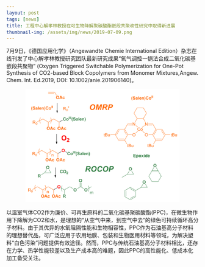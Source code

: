 ```yaml
---
layout: post
tags: [news]
title: 工程中心解孝林教授在可生物降解聚碳酸酯嵌段共聚改性研究中取得新进展
thumbnail-img: /assets/img/news/2019-07-09.png
---
```


7月9日，《德国应用化学》（Angewandte Chemie International Edition）杂志在线刊发了中心解孝林教授研究团队最新研究成果“氧气调控一锅法合成二氧化碳基嵌段共聚物” (Oxygen Triggered Switchable Polymerization for One-Pot Synthesis of CO2-based Block Copolymers from Monomer Mixtures,Angew. Chem. Int. Ed.2019, DOI: 10.1002/anie.201906140)。

<div style="text-align: center;">
     <img style="width: 80%;" src="/assets/img/news/2019-07-09.png">
</div>

以温室气体CO2作为廉价、可再生原料的二氧化碳基聚碳酸酯(PPC)，在微生物作用下降解为CO2和水，是理想的“从空气中来，到空气中去”的绿色可持续循环高分子材料。由于其优异的水氧阻隔性能和生物相容性，PPC作为石油基高分子材料的理想替代品，可广泛应用于农用地膜、包装和生物医用材料等领域，为解决塑料“白色污染”问题提供有效途径。然而，PPC与传统石油基高分子材料相比，还存在力学、热学性能较差以及生产成本高的难题，因此PPC的高性能化、低成本化加工备受关注。
